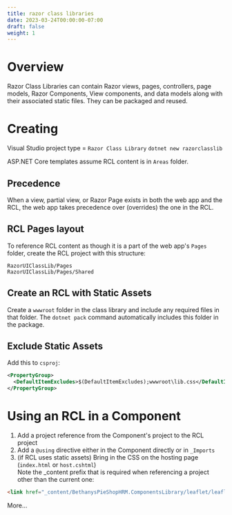 ```yaml
---
title: razor class libraries
date: 2023-03-24T00:00:00-07:00
draft: false
weight: 1
---
```


# Overview
Razor Class Libraries can contain Razor views, pages, controllers, page models, Razor Components, View components, and data models along with their associated static files.  They can be packaged and reused.

# Creating
Visual Studio project type = `Razor Class Library`
`dotnet new razorclasslib`

ASP.NET Core templates assume RCL content is in `Areas` folder.

## Precedence
When a view, partial view, or Razor Page exists in both the web app and the RCL, the web app takes precedence over (overrides) the one in the RCL.

## RCL Pages layout
To reference RCL content as though it is a part of the web app's `Pages` folder, create the RCL project with this structure:
```
RazorUIClassLib/Pages
RazorUIClassLib/Pages/Shared
```

## Create an RCL with Static Assets
Create a `wwwroot` folder in the class library and include any required files in that folder.
The `dotnet pack` command automatically includes this folder in the package.

## Exclude Static Assets
Add this to `csproj`:
```xml
<PropertyGroup>
  <DefaultItemExcludes>$(DefaultItemExcludes);wwwroot\lib.css</DefaultItemExcludes>
</PropertyGroup>
```

# Using an RCL in a Component
1. Add a project reference from the Component's project to the RCL project
2. Add a `@using` directive either in the Component directly or in `_Imports`
3. (if RCL uses static assets) Bring in the CSS on the hosting page (`index.html` or `host.cshtml`)  
Note the _content prefix that is required when referencing a project other than the current one:
```html
<link href="_content/BethanysPieShopHRM.ComponentsLibrary/leaflet/leaflet.css" rel="stylesheet" />
```

More…
